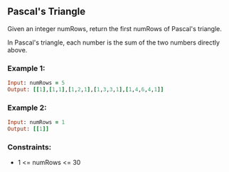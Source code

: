 ## Pascal's Triangle

Given an integer numRows, return the first numRows of Pascal's triangle.

In Pascal's triangle, each number is the sum of the two numbers directly above.

### Example 1:
```ruby
Input: numRows = 5
Output: [[1],[1,1],[1,2,1],[1,3,3,1],[1,4,6,4,1]]
```
### Example 2:
```ruby
Input: numRows = 1
Output: [[1]]
```
### Constraints:

- 1 <= numRows <= 30